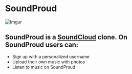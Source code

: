 # SoundProud 

![Imgur](https://i.imgur.com/CKUN9PZ.png)
## SoundProud is a [SoundCloud](http://www.soundcloud.com/ "SoundCloud") clone. On SoundProud users can: ##
  + Sign up with a personalized username 
  + Upload their own music with photos 
  + Listen to music on SoundProud
